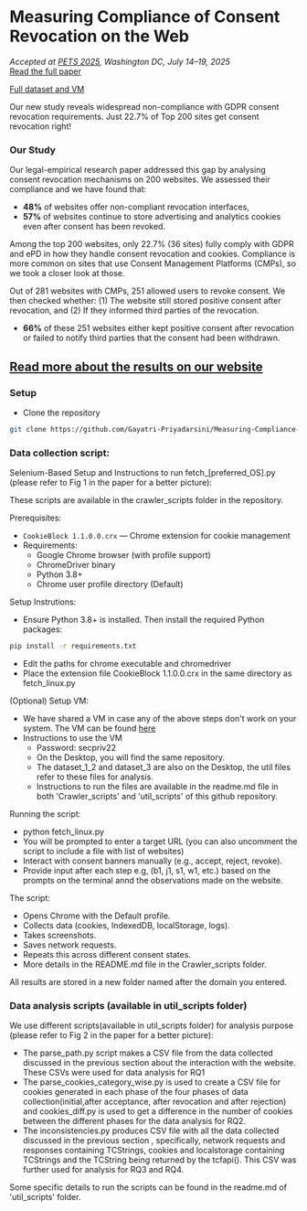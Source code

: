 # Measuring Compliance of Consent Revocation on the Web

<link rel="stylesheet" href="assets/css/custom.css">

_Accepted at [PETS 2025](https://petsymposium.org/2025/), Washington DC, July 14–19, 2025_  
[Read the full paper](https://arxiv.org/abs/2411.15414)

[Full dataset and VM](https://zenodo.org/records/15732946)

Our new study reveals widespread non-compliance with GDPR consent revocation requirements. Just 22.7% of Top 200 sites get consent revocation right! 

### Our Study

Our legal-empirical research paper addressed this gap by analysing consent revocation mechanisms on 200 websites. We assessed their compliance and we have found that: 
- **48%** of websites offer non-compliant revocation interfaces, 
- **57%** of websites continue to store advertising and analytics cookies even after consent has been revoked.

Among the top 200 websites, only 22.7% (36 sites) fully comply with GDPR and ePD in how they handle consent revocation and cookies. Compliance is more common on sites that use Consent Management Platforms (CMPs), so we took a closer look at those.

Out of 281 websites with CMPs, 251 allowed users to revoke consent. We then checked whether:
(1) The website still stored positive consent after revocation, and (2) If they informed third parties of the revocation. 

- **66%** of these 251 websites either kept positive consent after revocation or failed to notify third parties that the consent had been withdrawn.

[Read more about the results on our website](https://gayatri-priyadarsini.github.io/Measuring-Compliance-of-Consent-Revocation-on-the-Web-in-EU/)
---

### Setup

- Clone the repository
```bash
git clone https://github.com/Gayatri-Priyadarsini/Measuring-Compliance-of-Consent-Revocation-on-the-Web.git
```
### Data collection script: 
Selenium-Based Setup and Instructions to run fetch_[preferred_OS].py (please refer to Fig 1 in the paper for a better picture):

These scripts are available in the crawler_scripts folder in the repository. 

Prerequisites:
- `CookieBlock 1.1.0.0.crx` — Chrome extension for cookie management
- Requirements:
  - Google Chrome browser (with profile support)
  - ChromeDriver binary
  - Python 3.8+
  - Chrome user profile directory (Default)

Setup Instrutions: 
- Ensure Python 3.8+ is installed. Then install the required Python packages:
```bash
pip install -r requirements.txt
```
- Edit the paths for chrome executable and chromedriver
- Place the extension file CookieBlock 1.1.0.0.crx in the same directory as fetch_linux.py

(Optional) Setup VM:
- We have shared a VM in case any of the above steps don't work on your system. The VM can be found [here](https://zenodo.org/records/15736754)
- Instructions to use the VM
    - Password: secpriv22
    - On the Desktop, you will find the same repository.
    - The dataset_1_2 and dataset_3 are also on the Desktop, the util files refer to these files for analysis.
    - Instructions to run the files are available in the readme.md file in both 'Crawler_scripts' and 'util_scripts' of this github repository.  

Running the script:

- python fetch_linux.py
- You will be prompted to enter a target URL (you can also uncomment the script to include a file with list of websites)
- Interact with consent banners manually (e.g., accept, reject, revoke).
- Provide input after each step e.g, (b1, j1, s1, w1, etc.) based on the prompts on the terminal annd the observations made on the website. 

The script: 
- Opens Chrome with the Default profile.
- Collects data (cookies, IndexedDB, localStorage, logs).
- Takes screenshots.
- Saves network requests.
- Repeats this across different consent states.
- More details in the README.md file in the Crawler_scripts folder.  

All results are stored in a new folder named after the domain you entered.

### Data analysis scripts (available in util_scripts folder)
We use different scripts(available in util_scripts folder) for analysis purpose (please refer to Fig 2 in the paper for a better picture): 
- The parse_path.py script makes a CSV file from the data collected discussed in the previous section about the interaction with the website. These CSVs were used for data analysis for RQ1 
- The parse_cookies_category_wise.py is used to create a CSV file for cookies generated in each phase of the four phases of data collection(initial,after acceptance, after revocation and after rejection) and cookies_diff.py is used to get a difference in the number of cookies between the different phases for the data analysis for RQ2.
- The inconsistencies.py produces CSV file with all the data collected discussed in the previous section , specifically, network requests and responses containing TCStrings, cookies and localstorage containing TCStrings and the TCString being returned by the tcfapi(). This CSV was further used for analysis for RQ3 and RQ4.

Some specific details to run the scripts can be found in the readme.md of 'util_scripts' folder. 
